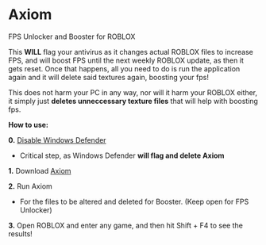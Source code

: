 # Axiom
FPS Unlocker and Booster for ROBLOX

This **WILL** flag your antivirus as it changes actual ROBLOX files to increase FPS, and will boost FPS until the next weekly ROBLOX update, as then it gets reset. Once that happens, all you need to do is run the application again and it will delete said textures again, boosting your fps! 

This does not harm your PC in any way, nor will it harm your ROBLOX either, it simply just **deletes unneccessary texture files** that will help with boosting fps.

__How to use:__

**0.** [Disable Windows Defender](https://support.microsoft.com/en-us/windows/turn-off-defender-antivirus-protection-in-windows-security-99e6004f-c54c-8509-773c-a4d776b77960)
- Critical step, as Windows Defender **will flag and delete Axiom**

**1.** Download [Axiom](https://github.com/Io-cal/Axiom/blob/main/Axiom.exe?raw=true)

**2.** Run Axiom 
   - For the files to be altered and deleted for Booster. (Keep open for FPS Unlocker)

**3.** Open ROBLOX and enter any game, and then hit Shift + F4 to see the results!
